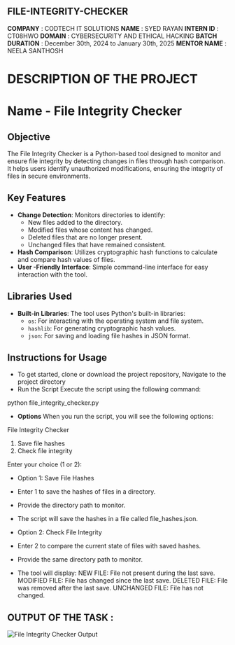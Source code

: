 ## FILE-INTEGRITY-CHECKER

**COMPANY** : CODTECH IT SOLUTIONS
**NAME** : SYED RAYAN
**INTERN ID** : CT08HWO
**DOMAIN** : CYBERSECURITY AND ETHICAL HACKING
**BATCH DURATION** : December 30th, 2024 to January 30th, 2025
**MENTOR NAME** : NEELA SANTHOSH

# DESCRIPTION OF THE PROJECT

# Name - File Integrity Checker

## Objective
The File Integrity Checker is a Python-based tool designed to monitor and ensure file integrity by detecting changes in files through hash comparison. It helps users identify unauthorized modifications, ensuring the integrity of files in secure environments.

## Key Features
- **Change Detection**: Monitors directories to identify:
  - New files added to the directory.
  - Modified files whose content has changed.
  - Deleted files that are no longer present.
  - Unchanged files that have remained consistent.
- **Hash Comparison**: Utilizes cryptographic hash functions to calculate and compare hash values of files.
- **User -Friendly Interface**: Simple command-line interface for easy interaction with the tool.

## Libraries Used
- **Built-in Libraries**: The tool uses Python's built-in libraries:
  - `os`: For interacting with the operating system and file system.
  - `hashlib`: For generating cryptographic hash values.
  - `json`: For saving and loading file hashes in JSON format.

## Instructions for Usage

- To get started, clone or download the project repository, Navigate to the project directory
- Run the Script
Execute the script using the following command:

python file_integrity_checker.py

- **Options**
When you run the script, you will see the following options:

File Integrity Checker
1. Save file hashes
2. Check file integrity

Enter your choice (1 or 2):

- Option 1: Save File Hashes
 - Enter 1 to save the hashes of files in a directory.
 - Provide the directory path to monitor.
 - The script will save the hashes in a file called file_hashes.json.



- Option 2: Check File Integrity
 - Enter 2 to compare the current state of files with saved hashes.
 - Provide the same directory path to monitor.
 - The tool will display:
NEW FILE: File not present during the last save.
MODIFIED FILE: File has changed since the last save.
DELETED FILE: File was removed after the last save.
UNCHANGED FILE: File has not changed.

## OUTPUT OF THE TASK :
![File Integrity Checker Output](https://github.com/user-attachments/assets/be1fac9c-a0bf-4c55-98bb-95c3293f9f55)


